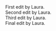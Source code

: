 <html>
  <head>
  </head>
  <body>
    First edit by Laura.<br />
    Second edit by Laura.<br />
    Third edit by Laura.<br />
    Final edit by Laura.
  </body>
</html>
